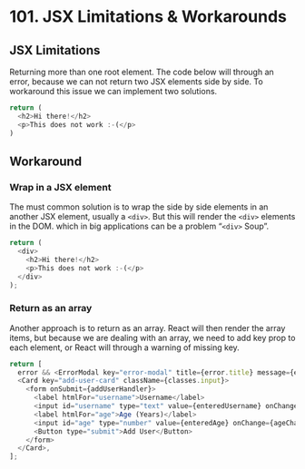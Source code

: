 # 101. JSX Limitations & Workarounds

## JSX Limitations

Returning more than one root element. The code below will through an error, because we can not return two JSX elements side by side. To workaround this issue we can implement two solutions.

```javascript
return (
  <h2>Hi there!</h2>
  <p>This does not work :-(</p>
)
```

## Workaround

### Wrap in a JSX element

The must common solution is to wrap the side by side elements in an another JSX element, usually a `<div>`. But this will render the `<div>` elements in the DOM. which in big applications can be a problem “`<div>` Soup”.

```javascript
return (
  <div>
    <h2>Hi there!</h2>
    <p>This does not work :-(</p>
  </div>
);
```

### Return as an array

Another approach is to return as an array. React will then render the array items, but because we are dealing with an array, we need to add key prop to each element, or React will through a warning of missing key.

```javascript
return [
  error && <ErrorModal key="error-modal" title={error.title} message={error.message} onConfirm={errorHandler} />,
  <Card key="add-user-card" className={classes.input}>
    <form onSubmit={addUserHandler}>
      <label htmlFor="username">Username</label>
      <input id="username" type="text" value={enteredUsername} onChange={usernameChangeHandler} />
      <label htmlFor="age">Age (Years)</label>
      <input id="age" type="number" value={enteredAge} onChange={ageChangeHandler} />
      <Button type="submit">Add User</Button>
    </form>
  </Card>,
];
```
